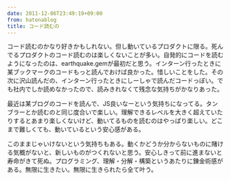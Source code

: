 ```yaml
---
date: 2011-12-06T23:49:19+09:00
from: hatenablog
title: コード読むの
---
```

コード読むのかなり好きかもしれない。但し動いているプロダクトに限る。死んでるプロダクトのコード読むのは楽しくないことが多い。自発的にコードを読むようになったのは、earthquake.gemが最初だと思う。インターン行ったときに某ブックマークのコードもっと読んでおけば良かった。惜しいことをした。その次に沢山読んだの、インターン行ったときにしーしゃで読んだコードっぽい。でも社内でしか読めなかったので、読みきれなくて残念な気持ちがかなりあった。

最近は某ブログのコードを読んで、JS良いなーという気持ちになってる。タンブラーとか読むのと同じ度合いで楽しい。理解できるレベルを大きく超えていたりするとあまり楽しくないけど、動いてるものを読むのはやっぱり楽しい。どこまで難しくても、動いているという安心感がある。

このままじゃいけないという気持ちもある。動くかどうか分からないものに賭ける気概がないと、新しいものがつくれないと思う。安心しきって前に進まないと寿命がきて死ぬ。プログラミング、理解・分解・構築というあたりに錬金術感がある。無限に生きたい。無限に生きられたら全て叶う。

